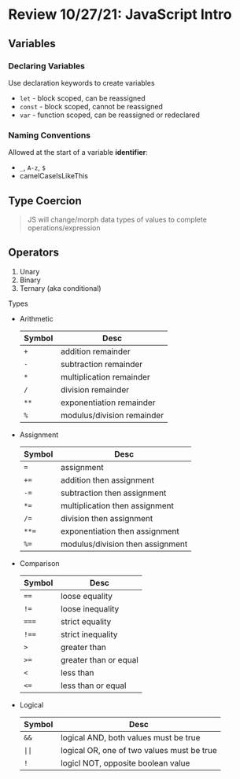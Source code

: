 # Review 10/27/21: JavaScript Intro

## Variables

### Declaring Variables

Use declaration keywords to create variables

- `let` - block scoped, can be reassigned
- `const` - block scoped, cannot be reassigned
- `var` - function scoped, can be reassigned or redeclared

### Naming Conventions

Allowed at the start of a variable **identifier**:

- `_`, `A-z`, `$`
- camelCaseIsLikeThis

## Type Coercion

> JS will change/morph data types of values to complete operations/expression

## Operators

1. Unary
2. Binary
3. Ternary (aka conditional)

Types

- Arithmetic

  | Symbol | Desc                       |
  | ------ | -------------------------- |
  | `+`    | addition remainder         |
  | `-`    | subtraction remainder      |
  | `*`    | multiplication remainder   |
  | `/`    | division remainder         |
  | `**`   | exponentiation remainder   |
  | `%`    | modulus/division remainder |

- Assignment

  | Symbol | Desc                             |
  | ------ | -------------------------------- |
  | `=`    | assignment                       |
  | `+=`   | addition then assignment         |
  | `-=`   | subtraction then assignment      |
  | `*=`   | multiplication then assignment   |
  | `/=`   | division then assignment         |
  | `**=`  | exponentiation then assignment   |
  | `%=`   | modulus/division then assignment |

- Comparison

  | Symbol | Desc                  |
  | ------ | --------------------- |
  | `==`   | loose equality        |
  | `!=`   | loose inequality      |
  | `===`  | strict equality       |
  | `!==`  | strict inequality     |
  | `>`    | greater than          |
  | `>=`   | greater than or equal |
  | `<`    | less than             |
  | `<=`   | less than or equal    |

- Logical

  | Symbol | Desc                                       |
  | ------ | ------------------------------------------ |
  | `&&`   | logical AND, both values must be true      |
  | `\|\|` | logical OR, one of two values must be true |
  | `!`    | logicl NOT, opposite boolean value         |
